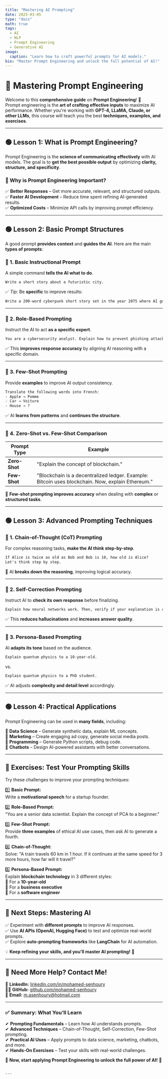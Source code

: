 ```yaml
---
title: "Mastering AI Prompting"
date: 2025-03-05
type: "docs"
math: true
tags:
  - AI
  - NLP
  - Prompt Engineering
  - Generative AI
image:
  caption: "Learn how to craft powerful prompts for AI models."
bio: "Master Prompt Engineering and unlock the full potential of AI!"
---
```


# **🧠 Mastering Prompt Engineering**
Welcome to this **comprehensive guide** on **Prompt Engineering**! 🚀  
Prompt engineering is the **art of crafting effective inputs** to maximize AI performance. Whether you're working with **GPT-4, LLaMA, Claude, or other LLMs**, this course will teach you the best **techniques, examples, and exercises**.

---

## **🟢 Lesson 1: What is Prompt Engineering?**
Prompt Engineering is the **science of communicating effectively** with AI models. The goal is to **get the best possible output** by optimizing **clarity, structure, and specificity**.

### **🔹 Why is Prompt Engineering Important?**
✅ **Better Responses** – Get more accurate, relevant, and structured outputs.  
✅ **Faster AI Development** – Reduce time spent refining AI-generated results.  
✅ **Optimized Costs** – Minimize API calls by improving prompt efficiency.  

---

## **🟢 Lesson 2: Basic Prompt Structures**
A good prompt **provides context** and **guides the AI**. Here are the main **types of prompts**:

### **📌 1. Basic Instructional Prompt**
A simple command **tells the AI what to do**.

```txt
Write a short story about a futuristic city.
```
✅ *Tip:* Be **specific** to improve results:
```txt
Write a 200-word cyberpunk short story set in the year 2075 where AI governs the economy.
```

---

### **📌 2. Role-Based Prompting**
Instruct the AI to act **as a specific expert**.

```txt
You are a cybersecurity analyst. Explain how to prevent phishing attacks.
```

✅ This **improves response accuracy** by aligning AI reasoning with a specific domain.

---

### **📌 3. Few-Shot Prompting**
Provide **examples** to improve AI output consistency.

```txt
Translate the following words into French:
- Apple → Pomme
- Car → Voiture
- House → ?
```

✅ AI **learns from patterns** and **continues the structure**.

---

### **📌 4. Zero-Shot vs. Few-Shot Comparison**
| Prompt Type | Example |
|------------|---------|
| **Zero-Shot** | "Explain the concept of blockchain." |
| **Few-Shot** | "Blockchain is a decentralized ledger. Example: Bitcoin uses blockchain. Now, explain Ethereum." |

🔹 **Few-shot prompting improves accuracy** when dealing with **complex** or **structured tasks**.

---

## **🟢 Lesson 3: Advanced Prompting Techniques**
### **📌 1. Chain-of-Thought (CoT) Prompting**
For complex reasoning tasks, **make the AI think step-by-step**.

```txt
If Alice is twice as old as Bob and Bob is 10, how old is Alice?
Let's think step by step.
```

🔹 AI **breaks down the reasoning**, improving logical accuracy.

---

### **📌 2. Self-Correction Prompting**
Instruct AI to **check its own response** before finalizing.

```txt
Explain how neural networks work. Then, verify if your explanation is clear and improve it.
```
✅ This **reduces hallucinations** and **increases answer quality**.

---

### **📌 3. Persona-Based Prompting**
AI **adapts its tone** based on the audience.

```txt
Explain quantum physics to a 10-year-old.
```
vs.
```txt
Explain quantum physics to a PhD student.
```
✅ AI adjusts **complexity and detail level** accordingly.

---

## **🟢 Lesson 4: Practical Applications**
Prompt Engineering can be used in **many fields**, including:

🔹 **Data Science** – Generate synthetic data, explain ML concepts.  
🔹 **Marketing** – Create engaging ad copy, generate social media posts.  
🔹 **Programming** – Generate Python scripts, debug code.  
🔹 **Chatbots** – Design AI-powered assistants with better conversations.  

---

## **🎯 Exercises: Test Your Prompting Skills**
Try these challenges to improve your prompting techniques:

1️⃣ **Basic Prompt:**  
Write a **motivational speech** for a startup founder.  

2️⃣ **Role-Based Prompt:**  
"You are a senior data scientist. Explain the concept of PCA to a beginner."  

3️⃣ **Few-Shot Prompt:**  
Provide **three examples** of ethical AI use cases, then ask AI to generate a fourth.  

4️⃣ **Chain-of-Thought:**  
Solve: "A train travels 60 km in 1 hour. If it continues at the same speed for 3 more hours, how far will it travel?"  

5️⃣ **Persona-Based Prompt:**  
Explain **blockchain technology** in 3 different styles:  
🔹 For a **10-year-old**  
🔹 For a **business executive**  
🔹 For a **software engineer**  

---

## **🚀 Next Steps: Mastering AI**
✅ Experiment with **different prompts** to improve AI responses.  
✅ Use **AI APIs (OpenAI, Hugging Face)** to test and optimize real-world prompts.  
✅ Explore **auto-prompting frameworks** like **LangChain** for AI automation.  

💡 **Keep refining your skills, and you'll master AI prompting!** 🚀

---

## **📩 Need More Help? Contact Me!**
💼 **LinkedIn:** [linkedin.com/in/mohamed-senhoury](https://www.linkedin.com/in/mohamed-senhoury)  
🧑‍💻 **GitHub:** [github.com/mohamed-senhoury](https://github.com/mohamed-senhoury)  
📩 **Email:** [m.asenhoury@hotmail.com](mailto:m.asenhoury@hotmail.com)  

---

### **✅ Summary: What You’ll Learn**
✔ **Prompting Fundamentals** – Learn how AI understands prompts.  
✔ **Advanced Techniques** – Chain-of-Thought, Self-Correction, Few-Shot prompting.  
✔ **Practical AI Uses** – Apply prompts to data science, marketing, chatbots, and more.  
✔ **Hands-On Exercises** – Test your skills with real-world challenges.  

🚀 **Now, start applying Prompt Engineering to unlock the full power of AI!** 🎯
```

---
